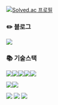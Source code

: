[![Solved.ac 프로필](http://mazassumnida.wtf/api/v2/generate_badge?boj=cjw7242)](https://solved.ac/cjw7242)

### ✏️ 블로그
<a href="https://cjw-awdsd.tistory.com" target="_blank"><img src="https://img.shields.io/badge/-BLOG-000000?style=for-the-badge&logo=Tistory&logoColor=white"/>
</a>
### 📚 기술스택
<img src="https://img.shields.io/badge/SpringBoot-6DB33F?style=for-the-badge&logo=SpringBoot&logoColor=white"/><img src="https://img.shields.io/badge/java-007396?style=for-the-badge&logo=java&logoColor=white"><img src="https://img.shields.io/badge/JavaScript-F7DF1E?style=for-the-badge&logo=JavaScript&logoColor=white"/><img src="https://img.shields.io/badge/Vue.js-4FC08D?style=for-the-badge&logo=Vue.js&logoColor=white"/><img src="https://img.shields.io/badge/PHP-777BB4?style=for-the-badge&logo=PHP&logoColor=white"/>

<img src="https://img.shields.io/badge/MySQL-4479A1?style=for-the-badge&logo=MySQL&logoColor=white"/><img src="https://img.shields.io/badge/Redis-DC382D?style=for-the-badge&logo=Redis&logoColor=white"/>

<img src="https://img.shields.io/badge/Kafka-231F20?style=for-the-badge&logo=Apache Kafka&logoColor=white"/>

<img src="https://img.shields.io/badge/linux-FCC624?style=for-the-badge&logo=linux&logoColor=black"> 

<img src="https://img.shields.io/badge/git-F05032?style=for-the-badge&logo=git&logoColor=white">

<!--
**CJW23/CJW23** is a ✨ _special_ ✨ repository because its `README.md` (this file) appears on your GitHub profile.

Here are some ideas to get you started:

- 🔭 I’m currently working on ...
- 🌱 I’m currently learning ...
- 👯 I’m looking to collaborate on ...
- 🤔 I’m looking for help with ...
- 💬 Ask me about ...
- 📫 How to reach me: ...
- 😄 Pronouns: ...
- ⚡ Fun fact: ...
-->
